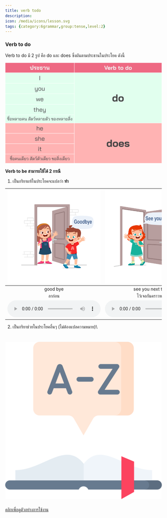 ```yaml
---
title: verb todo
description: 
icon: /media/icons/lesson.svg
tags: {category:6grammar,group:tense,level:2}
---
```

### Verb to do

Verb to do มี 2 รูป คือ do และ does ซึ่งผันตามประธานในประโยค ดังนี้ 

![image label](/media/img/lessons/verb-to-do.svg)


**Verb to be สามารถใช้ได้ 2 กรณี**  

1. เป็นกริยาแท้ในประโยคจะแปลว่า **ทำ**

<div class="carrousel">


|![](/media/img/goodbye/goodbye.svg)|![](/media/img/goodbye/see&#x20;you&#x20;next&#x20;time.svg)|
| :----: | :----: |
|good bye|see you next time|
| ลาก่อน| ไว้เจอกันคราวหน้า|
|![](/media/audio/good&#x20;bye.mp3)|![](/media/audio/see&#x20;you&#x20;next&#x20;time.mp3)|

</div>




2. เป็นกริยาช่วยในประโยคอื่นๆ (ไม่ต้องแปลความหมาย)\
<a href="/lesson/1">

# ![icon-collapsed](/media/icons/dictionary.svg)
คลิกเพื่อดูตัวอย่างการใช้งาน
</a>